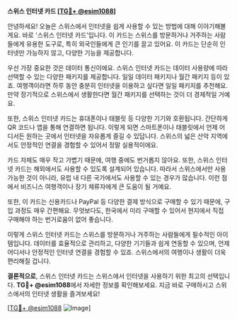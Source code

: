 **스위스 인터넷 카드 [[TG💪+ @esim1088](https://t.me/s/esim1088)]**

안녕하세요! 오늘은 스위스에서 인터넷을 쉽게 사용할 수 있는 방법에 대해 이야기해볼게요. 바로 '스위스 인터넷 카드'입니다. 이 카드는 스위스를 방문하거나 거주하는 사람들에게 유용한 도구로, 특히 외국인들에게 큰 인기를 끌고 있어요. 이 카드는 단순히 인터넷만 가능하지 않고, 다양한 기능을 제공합니다.

우선 가장 중요한 것은 데이터 통신이에요. 스위스 인터넷 카드는 데이터 사용량에 따라 선택할 수 있는 다양한 패키지를 제공합니다. 일일 데이터 패키지나 월간 패키지 등이 있죠. 여행객이라면 하루 동안 충분히 인터넷을 이용하고 싶다면 일일 패키지를 추천해요. 만약 장기적으로 스위스에서 생활한다면 월간 패키지를 선택하는 것이 더 경제적일 거예요.

또한, 스위스 인터넷 카드는 휴대폰이나 태블릿 등 다양한 기기와 호환됩니다. 간단하게 QR 코드나 앱을 통해 연결하면 됩니다. 이렇게 되면 스마트폰이나 태블릿에서 언제 어디서든 원하는 곳에서 인터넷을 자유롭게 즐길 수 있답니다. 스위스의 넓은 산악 지역에서도 안정적인 연결을 경험할 수 있어서 정말 실용적이에요.

카드 자체도 매우 작고 가볍기 때문에, 여행 중에도 번거롭지 않아요. 또한, 스위스 인터넷 카드는 해외에서도 사용할 수 있도록 설계되어 있습니다. 따라서 스위스에서만 사용 가능한 것이 아니라, 유럽 내 다른 국가에서도 사용할 수 있는 경우가 많습니다. 이런 점에서 비즈니스 여행객이나 장기 체류자에게 큰 도움이 될 거예요.

또한, 이 카드는 신용카드나 PayPal 등 다양한 결제 방식으로 구매할 수 있기 때문에, 구입 과정도 매우 간편해요. 무엇보다도, 한국에서 미리 구매할 수 있어서 현지에서 직접 구매해야 하는 번거로움이 없어 좋습니다.

이렇게 스위스 인터넷 카드는 스위스를 방문하거나 거주하는 사람들에게 필수적인 아이템입니다. 데이터를 효율적으로 관리하고, 다양한 기기들과 쉽게 연동할 수 있으며, 언제 어디서나 안정적인 인터넷 연결을 경험할 수 있죠. 스위스에서의 여행이나 생활이 더욱 편리해질 겁니다.

**결론적으로**, 스위스 인터넷 카드는 스위스에서 인터넷을 사용하기 위한 최고의 선택입니다. **TG💪+ @esim1088**에서 자세한 정보를 확인해보세요. 지금 바로 구매하시고 스위스에서의 인터넷 생활을 즐겨보세요!

[[TG💪+ @esim1088](https://t.me/s/esim1088) ![Image](https://i.postimg.cc/Y0z9fWf4/image.png)]